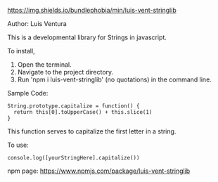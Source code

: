 https://img.shields.io/bundlephobia/min/luis-vent-stringlib

Author: Luis Ventura

This is a developmental library for Strings in javascript.

To install,
  1. Open the terminal.
  2. Navigate to the project directory.
  3. Run 'npm i luis-vent-stringlib' (no quotations) in the command line.

Sample Code:
```
String.prototype.capitalize = function() {
  return this[0].toUpperCase() + this.slice(1)
}
```
This function serves to capitalize the first letter in a string.

To use:
```
console.log([yourStringHere].capitalize())
```

npm page: https://www.npmjs.com/package/luis-vent-stringlib
